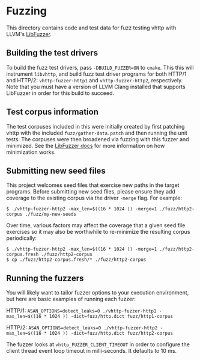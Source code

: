 # Fuzzing

This directory contains code and test data for fuzz testing vhttp with LLVM's [LibFuzzer](http://libfuzzer.info). 

## Building the test drivers

To build the fuzz test drivers, pass `-DBUILD_FUZZER=ON` to `cmake`. This this will instrument `libvhttp`, and build fuzz test driver programs for both HTTP/1 and HTTP/2: `vhttp-fuzzer-http1` and
  `vhttp-fuzzer-http2`, respectively. Note that you must have a version of LLVM Clang installed that supports LibFuzzer in order for this build to succeed.

## Test corpus information

The test corpuses included in this were initially created by first patching vhttp with the included `fuzz/gather-data.patch` and then running the unit tests. The corpuses were then broadened via fuzzing with this fuzzer and minimized. See the [LibFuzzer docs](http://llvm.org/docs/LibFuzzer.html) for more information on how minimization works.

## Submitting new seed files

This project welcomes seed files that exercise new paths in the target programs. Before submitting new seed files, please ensure they add coverage to the existing corpus via the driver `-merge` flag. For example:

```
$ ./vhttp-fuzzer-http2 -max_len=$((16 * 1024 )) -merge=1 ./fuzz/http2-corpus ./fuzz/my-new-seeds
```

Over time, various factors may affect the coverage that a given seed file exercises so it may also be worthwhile to re-minimize the resulting corpus periodically:

```
$ ./vhttp-fuzzer-http2 -max_len=$((16 * 1024 )) -merge=1 ./fuzz/http2-corpus.fresh ./fuzz/http2-corpus
$ cp ./fuzz/http2-corpus.fresh/* ./fuzz/http2-corpus
```

## Running the fuzzers

You will likely want to tailor fuzzer options to your execution environment, but here are basic examples of running each fuzzer:

HTTP/1: `ASAN_OPTIONS=detect_leaks=0 ./vhttp-fuzzer-http1 -max_len=$((16 * 1024 )) -dict=fuzz/http.dict fuzz/http1-corpus`

HTTP/2: `ASAN_OPTIONS=detect_leaks=0 ./vhttp-fuzzer-http2 -max_len=$((16 * 1024 )) -dict=fuzz/http.dict fuzz/http2-corpus`

The fuzzer looks at `vhttp_FUZZER_CLIENT_TIMEOUT` in order to configure the
client thread event loop timeout in milli-seconds. It defaults to 10 ms.
